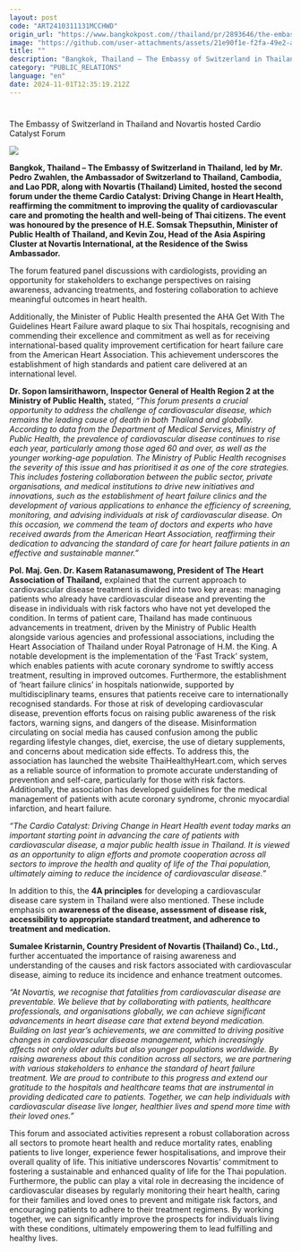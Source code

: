 ```yaml
---
layout: post
code: "ART2410311131MCCHWD"
origin_url: "https://www.bangkokpost.com//thailand/pr/2893646/the-embassy-of-switzerland-in-thailand-and-novartis-hosted-cardio-catalyst-forum"
image: "https://github.com/user-attachments/assets/21e90f1e-f2fa-49e2-a08a-eb78f20cf97c"
title: ""
description: "Bangkok, Thailand – The Embassy of Switzerland in Thailand, led by Mr. Pedro Zwahlen, the Ambassador of Switzerland to Thailand, Cambodia, and Lao PDR, along with Novartis (Thailand) Limited, hosted the second forum under the theme Cardio Catalyst: Driving Change in Heart Health, reaffirming the commitment to improving the quality of cardiovascular care and promoting the health and well-being of Thai citizens. The event was honoured by the presence of H.E. Somsak Thepsuthin, Minister of Public Health of Thailand, and Kevin Zou, Head of the Asia Aspiring Cluster at Novartis International, at the Residence of the Swiss Ambassador."
category: "PUBLIC_RELATIONS"
language: "en"
date: 2024-11-01T12:35:19.212Z
---
```


# 

The Embassy of Switzerland in Thailand and Novartis hosted Cardio Catalyst Forum

![](https://github.com/user-attachments/assets/2b566f05-42e4-4fd5-8bf2-cdeca59681ad)

**Bangkok, Thailand – The Embassy of Switzerland in Thailand, led by Mr. Pedro Zwahlen, the Ambassador of Switzerland to Thailand, Cambodia, and Lao PDR, along with Novartis (Thailand) Limited, hosted the second forum under the theme Cardio Catalyst: Driving Change in Heart Health, reaffirming the commitment to improving the quality of cardiovascular care and promoting the health and well-being of Thai citizens. The event was honoured by the presence of H.E. Somsak Thepsuthin, Minister of Public Health of Thailand, and Kevin Zou, Head of the Asia Aspiring Cluster at Novartis International, at the Residence of the Swiss Ambassador.**

The forum featured panel discussions with cardiologists, providing an opportunity for stakeholders to exchange perspectives on raising awareness, advancing treatments, and fostering collaboration to achieve meaningful outcomes in heart health. 

Additionally, the Minister of Public Health presented the AHA Get With The Guidelines Heart Failure award plaque to six Thai hospitals, recognising and commending their excellence and commitment as well as for receiving international-based quality improvement certification for heart failure care from the American Heart Association. This achievement underscores the establishment of high standards and patient care delivered at an international level.

**Dr. Sopon Iamsirithaworn, Inspector General of Health Region 2 at the Ministry of Public Health,** stated, _“This forum presents a crucial opportunity to address the challenge of cardiovascular disease, which remains the leading cause of death in both Thailand and globally. According to data from the Department of Medical Services, Ministry of Public Health, the prevalence of cardiovascular disease continues to rise each year, particularly among those aged_ _60 and over, as well as the younger working-age population. The Ministry of Public Health recognises the severity of this issue and has prioritised it as one of the core strategies. This includes fostering collaboration between the public sector, private organisations, and medical institutions to drive new initiatives and innovations, such as the establishment of heart failure clinics and the development of various applications to enhance the efficiency of screening, monitoring, and advising individuals at risk of cardiovascular disease. On this occasion, we commend the team of doctors and experts who have received awards from the American Heart Association, reaffirming their dedication to advancing the standard of care for heart failure patients in an effective and sustainable manner.”_

**Pol. Maj. Gen. Dr. Kasem Ratanasumawong, President of The Heart Association of Thailand,** explained that the current approach to cardiovascular disease treatment is divided into two key areas: managing patients who already have cardiovascular disease and preventing the disease in individuals with risk factors who have not yet developed the condition. In terms of patient care, Thailand has made continuous advancements in treatment, driven by the Ministry of Public Health alongside various agencies and professional associations, including the Heart Association of Thailand under Royal Patronage of H.M. the King. A notable development is the implementation of the ‘Fast Track’ system, which enables patients with acute coronary syndrome to swiftly access treatment, resulting in improved outcomes. Furthermore, the establishment of ‘heart failure clinics’ in hospitals nationwide, supported by multidisciplinary teams, ensures that patients receive care to internationally recognised standards. For those at risk of developing cardiovascular disease, prevention efforts focus on raising public awareness of the risk factors, warning signs, and dangers of the disease. Misinformation circulating on social media has caused confusion among the public regarding lifestyle changes, diet, exercise, the use of dietary supplements, and concerns about medication side effects. To address this, the association has launched the website ThaiHealthyHeart.com, which serves as a reliable source of information to promote accurate understanding of prevention and self-care, particularly for those with risk factors. Additionally, the association has developed guidelines for the medical management of patients with acute coronary syndrome, chronic myocardial infarction, and heart failure.

_“The Cardio Catalyst: Driving Change in Heart Health event today marks an important starting point in advancing the care of patients with cardiovascular disease, a major public health issue in Thailand. It is viewed as an opportunity to align efforts and promote cooperation across all sectors to improve the health and quality of life of the Thai population, ultimately aiming to reduce the incidence of cardiovascular disease.”_

In addition to this, the **4A principles** for developing a cardiovascular disease care system in Thailand were also mentioned. These include emphasis on **awareness of the disease, assessment of disease risk, accessibility to appropriate standard treatment, and adherence to treatment and medication.**

**Sumalee Kristarnin, Country President of Novartis (Thailand) Co., Ltd.,** further accentuated the importance of raising awareness and understanding of the causes and risk factors associated with cardiovascular disease, aiming to reduce its incidence and enhance treatment outcomes.

_“At Novartis, we recognise that fatalities from cardiovascular disease are preventable. We believe that by collaborating with patients, healthcare professionals, and organisations globally, we can achieve significant advancements in heart disease care that extend beyond medication. Building on last year’s achievements, we are committed to driving positive changes in cardiovascular disease management, which increasingly affects not only older adults but also younger populations worldwide. By raising awareness about this condition across all sectors, we are partnering with various stakeholders to enhance the standard of heart failure treatment. We are proud to contribute to this progress and extend our gratitude to the hospitals and healthcare teams that are instrumental in providing dedicated care to patients. Together, we can help individuals with cardiovascular disease live longer, healthier lives and spend more time with their loved ones.”_

This forum and associated activities represent a robust collaboration across all sectors to promote heart health and reduce mortality rates, enabling patients to live longer, experience fewer hospitalisations, and improve their overall quality of life. This initiative underscores Novartis’ commitment to fostering a sustainable and enhanced quality of life for the Thai population. Furthermore, the public can play a vital role in decreasing the incidence of cardiovascular diseases by regularly monitoring their heart health, caring for their families and loved ones to prevent and mitigate risk factors, and encouraging patients to adhere to their treatment regimens. By working together, we can significantly improve the prospects for individuals living with these conditions, ultimately empowering them to lead fulfilling and healthy lives.